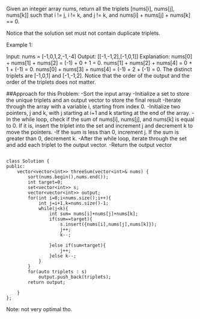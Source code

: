Given an integer array nums, return all the triplets [nums[i], nums[j], nums[k]] such that i != j, i != k, and j != k, and nums[i] + nums[j] + nums[k] == 0.

Notice that the solution set must not contain duplicate triplets.

Example 1:

Input: nums = [-1,0,1,2,-1,-4]
Output: [[-1,-1,2],[-1,0,1]]
Explanation: 
nums[0] + nums[1] + nums[2] = (-1) + 0 + 1 = 0.
nums[1] + nums[2] + nums[4] = 0 + 1 + (-1) = 0.
nums[0] + nums[3] + nums[4] = (-1) + 2 + (-1) = 0.
The distinct triplets are [-1,0,1] and [-1,-1,2].
Notice that the order of the output and the order of the triplets does not matter.

##Approach for this Problem:
-Sort the input array
-Initialize a set to store the unique triplets and an output vector to store the final result
-Iterate through the array with a variable i, starting from index 0.
-Initialize two pointers, j and k, with j starting at i+1 and k starting at the end of the array.
-In the while loop, check if the sum of nums[i], nums[j], and nums[k] is equal to 0. If it is, insert the triplet into the set and increment j and decrement k to move the pointers.
-If the sum is less than 0, increment j. If the sum is greater than 0, decrement k.
-After the while loop, iterate through the set and add each triplet to the output vector.
-Return the output vector
```

class Solution {
public:
    vector<vector<int>> threeSum(vector<int>& nums) {
        sort(nums.begin(),nums.end());
        int target=0;
        set<vector<int>> s;
        vector<vector<int>> output;
        for(int i=0;i<nums.size();i++){
            int j=i+1,k=nums.size()-1;
            while(j<k){
                int sum= nums[i]+nums[j]+nums[k];
                if(sum==target){
                    s.insert({nums[i],nums[j],nums[k]});
                    j++;
                    k--;

                }else if(sum<target){
                    j++;
                }else k--;
            }
        }
        for(auto triplets : s)
            output.push_back(triplets);
        return output;

    }
};
```

Note: not very optimal tho.
